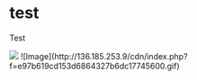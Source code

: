 # test
Test

<img src="http://136.185.253.9/cdn/index.php?f=e97b619cd153d6864327b6dc17745600.gif">
![Image](http://136.185.253.9/cdn/index.php?f=e97b619cd153d6864327b6dc17745600.gif)
